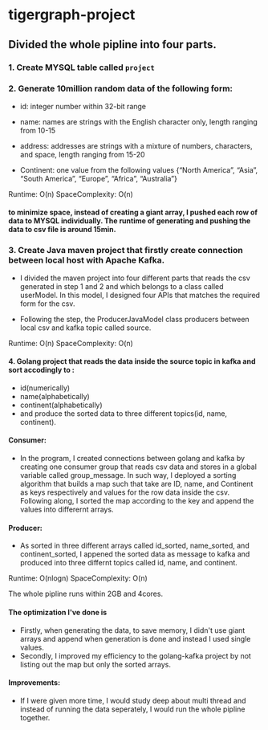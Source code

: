# tigergraph-project

## Divided the whole pipline into four parts.

### 1. Create MYSQL table called `project`

### 2. Generate 10million random data of the following form:

* id: integer number within 32-bit range

* name: names are strings with the English character only, length ranging from 10-15 

* address: addresses are strings with a mixture of numbers, characters, and space, length ranging from 15-20

* Continent: one value from the following values {“North America”, “Asia”, “South America”, “Europe”, “Africa”, “Australia”}

Runtime: O(n)
SpaceComplexity: O(n)

#### to minimize space, instead of creating a giant array, I pushed each row of data to MYSQL individually. The runtime of generating and pushing the data to csv file is around 15min.

### 3. Create Java maven project that firstly create connection between local host with Apache Kafka.

* I divided the maven project into four different parts that reads the csv generated in step 1 and 2 and which belongs to a class called userModel. In this model, I designed four APIs that matches the required form for the csv.

* Following the step, the ProducerJavaModel class producers between local csv and kafka topic called source. 

Runtime: O(n)
SpaceComplexity: O(n)

#### 4. Golang project that reads the data inside the source topic in kafka and sort accodingly to :

* id(numerically) 
* name(alphabetically)
* continent(alphabetically)
* and produce the sorted data to three different topics(id, name, continent).
 
 #### Consumer:
* In the program, I created connections between golang and kafka by creating one consumer group that reads csv data and stores in a global variable called 
group_message. In such way, I deployed a sorting algorithm that builds a map such that take are ID, name, and Continent as keys respectively and values for the row data inside the csv. Following along, I sorted the map according to the key and append the values into differernt arrays.

#### Producer:
* As sorted in three different arrays called id_sorted, name_sorted, and continent_sorted, I appened the sorted data as message to kafka and produced into three differnt topics called id, name, and continent. 
 
 Runtime: O(nlogn)
 SpaceComplexity: O(n)

The whole pipline runs within 2GB and 4cores.

#### The optimization I've done is
* Firstly, when generating the data, to save memory, I didn't use giant arrays and append when generation is done and instead I used single values. 
* Secondly, I improved my efficiency to the golang-kafka project by not listing out the map but only the sorted arrays.
 
#### Improvements:
* If I were given more time, I would study deep about multi thread and instead of running the data seperately, I would run the whole pipline together.
